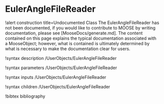<!-- MOOSE Documentation Stub: Remove this when content is added. -->

# EulerAngleFileReader

!alert construction title=Undocumented Class
The EulerAngleFileReader has not been documented, if you would like to contribute to MOOSE by
writing documentation, please see [MooseDocs/generate.md]. The content contained on this page explains
the typical documentation associated with a MooseObject; however, what is contained is ultimately
determined by what is necessary to make the documentation clear for users.

!syntax description /UserObjects/EulerAngleFileReader

!syntax parameters /UserObjects/EulerAngleFileReader

!syntax inputs /UserObjects/EulerAngleFileReader

!syntax children /UserObjects/EulerAngleFileReader

!bibtex bibliography
